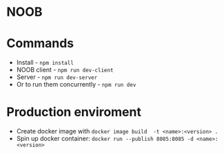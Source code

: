 # NOOB

# Commands
* Install - `npm install`
* NOOB client - `npm run dev-client`
* Server - `npm run dev-server`
* Or to run them concurrently - `npm run dev`

# Production enviroment
* Create docker image with `docker image build  -t <name>:<version> .`
* Spin up docker container: `docker run --publish 8085:8085 -d <name>:<version>`

